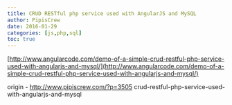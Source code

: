 ```yaml
---
title: CRUD RESTful php service used with AngularJS and MySQL
author: PipisCrew
date: 2016-01-29
categories: [js,php,sql]
toc: true
---
```


[http://www.angularcode.com/demo-of-a-simple-crud-restful-php-service-used-with-angularjs-and-mysql/](http://www.angularcode.com/demo-of-a-simple-crud-restful-php-service-used-with-angularjs-and-mysql/)

origin - http://www.pipiscrew.com/?p=3505 crud-restful-php-service-used-with-angularjs-and-mysql